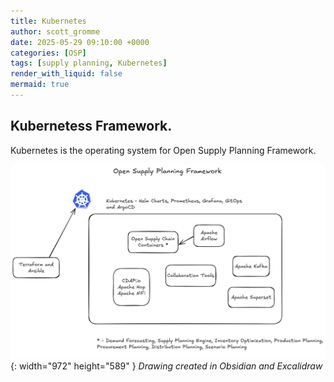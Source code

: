 ```yaml
---
title: Kubernetes
author: scott_gromme
date: 2025-05-29 09:10:00 +0000
categories: [OSP]
tags: [supply planning, Kubernetes]
render_with_liquid: false
mermaid: true
---
```

## Kubernetess Framework.

Kubernetes is the operating system for Open Supply Planning Framework.


![Desktop View](assets/img/posts/sp-planning-kubernetes.png){: width="972" height="589" }
_Drawing created in Obsidian and Excalidraw_


